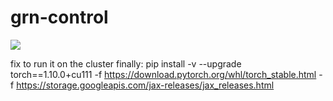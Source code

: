 # grn-control



![](https://i.imgur.com/X2fvTmh.png)




fix to run it on the cluster finally: pip install -v --upgrade torch==1.10.0+cu111 -f https://download.pytorch.org/whl/torch_stable.html -f https://storage.googleapis.com/jax-releases/jax_releases.html

